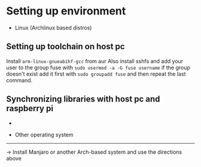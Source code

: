 Setting up environment
===

* Linux (Archlinux based distros)

Setting up toolchain on host pc
--

Install `arm-linux-gnueabihf-gcc` from aur
Also install sshfs and add your user to the group fuse with `sudo usermod -a -G fuse username`
if the group doesn't exist add it first with `sudo groupadd fuse` and then repeat the last command.

Synchronizing libraries with host pc and raspberry pi
---

* 

* Other operating system
---

-> Install Manjaro or another Arch-based system and use the directions above
